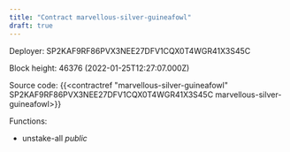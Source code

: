```yaml
---
title: "Contract marvellous-silver-guineafowl"
draft: true
---
```

Deployer: SP2KAF9RF86PVX3NEE27DFV1CQX0T4WGR41X3S45C


 



Block height: 46376 (2022-01-25T12:27:07.000Z)

Source code: {{<contractref "marvellous-silver-guineafowl" SP2KAF9RF86PVX3NEE27DFV1CQX0T4WGR41X3S45C marvellous-silver-guineafowl>}}

Functions:

* unstake-all _public_

